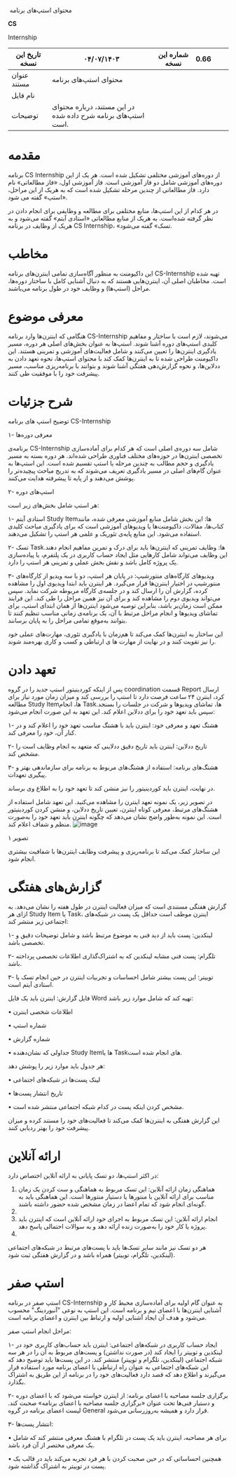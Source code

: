 
&nbsp;محتوای استپ‌های برنامه

**CS**

Internship

| تاریخ این نسخه | ۰۴/۰۷/۱۴۰۳ | شماره این نسخه | 0.66 |     |     |
| --- | --- | --- | --- | --- | --- |
| عنوان مستند | محتوای استپ‌های برنامه |     |     |     |     |
| نام فایل |     |     |     |     |     |
| توضیحات | در این مستند، درباره محتوای استپ‌های برنامه شرح داده شده ‌است. |     |     |     |     |

# مقدمه

برنامه CS Internship از دوره‌های آموزشی مختلفی تشکیل شده است. هر یک از این دوره‌های آموزشی شامل دو فاز آموزشی است. فاز آموزشی اول، «فاز مطالعاتی» نام دارد. فاز مطالعاتی از چندین مرحله تشکیل شده است که به هریک از این مراحل، «استپ» گفته می شود.

در هر کدام از این استپ‌ها، منابع مختلفی برای مطالعه و وظایفی برای انجام دادن در نظر گرفته شده‌است. به هریک از منابع مطالعاتی «استادی آیتم» گفته می‌شود و به هریک از وظایف در برنامه CS Internship، «تسک» گفته می‌شود. 



# مخاطب

این داکیومنت به منظور آگاه‌سازی تمامی اینترن‌های برنامه CS-Internship تهیه شده است. مخاطبان اصلی آن، اینترن‌هایی هستند که به دنبال آشنایی کامل با ساختار دوره‌ها، مراحل (استپ‌ها) و وظایف خود در طول برنامه می‌باشند.

# معرفی موضوع

هنگامی که اینترن‌ها وارد برنامه CS-Internship می‌شوند، لازم است با ساختار و مفاهیم کلیدی استپ‌های دوره آشنا شوند. استپ‌ها به عنوان بخش‌های اصلی هر دوره، مسیر یادگیری اینترن‌ها را تعیین می‌کنند و شامل فعالیت‌های آموزشی و تمرینی هستند. این داکیومنت طراحی شده تا به اینترن‌ها کمک کند با محتوای استپ‌ها، نحوه تعهد دادن به ددلاین‌ها، و نحوه گزارش‌دهی هفتگی آشنا شوند و بتوانند با برنامه‌ریزی مناسب، مسیر پیشرفت خود را با موفقیت طی کنند.

# شرح جزئیات

توضیح استپ های برنامه CS-Internship 

۱- معرفی دوره‌ها

برنامه‌ی CS-Internship شامل سه دوره‌ی اصلی است که هر کدام برای آماده‌سازی تخصصی اینترن‌ها در حوزه‌های مختلف فناوری طراحی شده‌اند. هر دوره بسته به مسیر یادگیری و حجم مطالب به چندین مرحله یا استپ تقسیم شده است. این استپ‌ها به عنوان گام‌های اصلی در مسیر یادگیری تعریف می‌شوند که به تدریج مباحث پیچیده‌تر را پوشش می‌دهند و از پایه تا پیشرفته هدایت می‌کنند. 

۲- استپ‌های دوره

هر استپ شامل بخش‌های زیر است:

۱- استادی آیتم Study Itemها: این بخش شامل منابع آموزشی معرفی شده، مانند کتاب‌ها، مقالات، داکیومنت‌ها یا ویدیوهای آموزشی است که برای یادگیری مباحث کلیدی استفاده می‌شود. این منابع پایه‌ی تئوریک و علمی هر استپ را تشکیل می‌دهند.

۲- تسک Taskها: وظایف تمرینی که اینترن‌ها باید برای درک و تمرین مفاهیم انجام دهند. این وظایف می‌تواند شامل کارهایی مثل ایجاد حساب کاربری در یک پلتفرم، یا پیاده‌سازی یک پروژه کامل باشد و نقش بخش عملی و تمرینی هر استپ را دارد.

۳-	ویدیوهای کارگاه‌های منتورشیپ: در پایان هر استپ، دو یا سه ویدیو از کارگاه‌های منتورشیپ در اختیار اینترن‌ها قرار می‌گیرد. هر اینترن باید ابتدا ویدیوی اول را مشاهده کرده، گزارش آن را ارسال کند و در جلسه‌ی کارگاه مربوطه شرکت نماید. سپس می‌تواند ویدیوی دوم را مشاهده کند و برای آن نیز همین مراحل را طی کند. این فرایند ممکن است زمان‌بر باشد، بنابراین توصیه می‌شود اینترن‌ها از همان ابتدای استپ، برای تماشای ویدیوها و انجام مراحل مرتبط با آن، یک برنامه‌ی زمانی مناسب تنظیم کنند تا بتوانند به‌موقع تمامی مراحل را به پایان برسانند.

این ساختار به اینترن‌ها کمک می‌کند تا هم‌زمان با یادگیری تئوری، مهارت‌های عملی خود را نیز تقویت کنند و در نهایت از مهارت ها ی ارتباطی و کسب و کاری بهره‌مند شوند.

# تعهد دادن
پس از اینکه کوردینیتور استپ جدید را در گروه coordination قسمت Report ارسال کرد، اینترن ۲۴ ساعت فرصت دارد تا استپ را بررسی کند و میزان زمان مورد نیاز برای مطالعه Study Itemها، انجام Taskها، تماشای ویدیوها و شرکت در جلسات را بسنجد. سپس باید تعهد خود را برای ددلاین اعلام کند. این تعهد به این صورت انجام می‌شود:

۱-	هشتگ تعهد و معرفی خود: اینترن باید با هشتگ مناسب تعهد خود را اعلام کند و در کنار آن، خود را معرفی کند.

۲-	تاریخ ددلاین: اینترن باید تاریخ دقیق ددلاینی که متعهد به انجام وظایف است را مشخص کند.

۳-	هشتگ‌های برنامه: استفاده از هشتگ‌های مربوط به برنامه برای سازماندهی بهتر و پیگیری تعهدات.

در نهایت، اینترن باید کوردینیتور را نیز منشن کند تا تعهد خود را به اطلاع وی برساند.

در تصویر زیر، یک نمونه تعهد اینترن را مشاهده می‌کنید. این تعهد شامل استفاده از هشتگ‌های مرتبط، معرفی کوتاه اینترن، تعیین تاریخ ددلاین، و منشن کردن کوردینیتور است. این نمونه به‌طور واضح نشان می‌دهد که چگونه اینترن باید تعهد خود را به‌صورت منظم و شفاف اعلام کند.
![image](https://github.com/user-attachments/assets/75198ab6-4977-4c3c-afc4-87e7a4aaf8b5)


تصویر ۱

این ساختار کمک می‌کند تا برنامه‌ریزی و پیشرفت وظایف اینترن‌ها با شفافیت بیشتری انجام شود.

# گزارش‌های هفتگی
گزارش هفتگی مستندی است که میزان فعالیت اینترن در طول هفته را نشان می‌دهد. به ازای هر Study Item یا Task، اینترن موظف است حداقل یک پست در شبکه‌های اجتماعی زیر منتشر کند:

۱-	لینکدین: پست باید از دید فنی به موضوع مرتبط باشد و شامل توضیحات دقیق و تخصصی باشد.

۲-	تلگرام: پست فنی مشابه لینکدین که به اشتراک‌گذاری اطلاعات تخصصی پرداخته باشد.

۳-  توییتر: این پست بیشتر شامل احساسات و تجربیات اینترن در حین انجام تسک یا استادی آیتم است.

فایل گزارش: اینترن باید یک فایل Word تهیه کند که شامل موارد زیر باشد:

•	اطلاعات شخصی اینترن

•	شماره استپ

•	شماره گزارش

•	جداولی که نشان‌دهنده Study Itemها یا Taskهای انجام شده است.

هر جدول باید موارد زیر را پوشش دهد:

•	لینک پست‌ها در شبکه‌های اجتماعی

•	تاریخ انتشار پست‌ها

•	مشخص کردن اینکه پست در کدام شبکه اجتماعی منتشر شده است.

این گزارش هفتگی به اینترن‌ها کمک می‌کند تا فعالیت‌های خود را مستند کرده و میزان پیشرفت خود را بهتر ردیابی کنند.

# ارائه آنلاین
در اکثر استپ‌ها، دو تسک پایانی به ارائه آنلاین اختصاص دارد:

1.	هماهنگی زمان ارائه آنلاین: این تسک مربوط به هماهنگی و ست کردن یک زمان مناسب برای ارائه آنلاین با منتورها یا دستیار منتورها است. این هماهنگی باید به گونه‌ای انجام شود که تمام اعضا در زمان مشخص شده حضور داشته باشند.
2.	
3.	انجام ارائه آنلاین: این تسک مربوط به اجرای خود ارائه آنلاین است که اینترن باید پروژه یا کار خود را به‌صورت زنده ارائه دهد و به سوالات احتمالی پاسخ دهد.
4.	
هر دو تسک نیز مانند سایر تسک‌ها باید با پست‌های مرتبط در شبکه‌های اجتماعی (لینکدین، تلگرام، توییتر) همراه باشد و در گزارش هفتگی ثبت شود.

# استپ صفر
استپ صفر در برنامه CS-Internship به عنوان گام اولیه برای آماده‌سازی محیط کار و آشنایی اینترن‌ها با اعضای تیم و برنامه است. این استپ به نوعی "آنبوردینگ" محسوب می‌شود و هدف آن ایجاد آشنایی اولیه و ارتباط بین اینترن و اعضای برنامه است.

مراحل انجام استپ صفر:

۱-	ایجاد حساب کاربری در شبکه‌های اجتماعی: اینترن باید حساب‌های کاربری خود در لینکدین و توییتر را ایجاد کند (در صورت نداشتن) و پست‌های مربوط به آن را در هر سه شبکه اجتماعی (لینکدین، تلگرام و توییتر) منتشر کند. در این پست‌ها باید توضیح دهد که این شبکه‌های اجتماعی به عنوان راه ارتباطی با اعضای برنامه مورد استفاده قرار می‌گیرند و اطلاع دهد که قصد دارد فعالیت‌های خود را در برنامه از این طریق به اشتراک بگذارد.

۲-	برگزاری جلسه مصاحبه با اعضای برنامه: از اینترن خواسته می‌شود که با اعضای دوره و دستیار فنی‌ها تحت عنوان «برگزاری جلسه مصاحبه با اعضای برنامه» صحبت کند. لیست اعضای برنامه در گروه General قرار دارد و همیشه به‌روزرسانی می‌شود.

۳-	انتشار پست‌ها:

•	برای هر مصاحبه، اینترن باید یک پست در تلگرام با هشتگ معرفی منتشر کند که شامل یک معرفی مختصر از آن فرد باشد.

• همچنین احساساتی که در حین صحبت کردن با هر فرد تجربه می‌کند باید در قالب یک پست در توییتر به اشتراک گذاشته شود.



